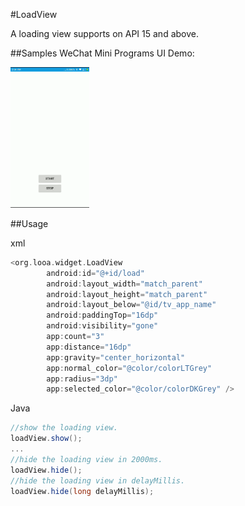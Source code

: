 #LoadView

A loading view supports on API 15 and above.

##Samples
WeChat Mini Programs UI Demo:
<br><div><img src='./demo.gif' width='25%' height='25%'/></div>

##Usage

xml

````groovy
<org.looa.widget.LoadView
        android:id="@+id/load"
        android:layout_width="match_parent"
        android:layout_height="match_parent"
        android:layout_below="@id/tv_app_name"
        android:paddingTop="16dp"
        android:visibility="gone"
        app:count="3"
        app:distance="16dp"
        app:gravity="center_horizontal"
        app:normal_color="@color/colorLTGrey"
        app:radius="3dp"
        app:selected_color="@color/colorDKGrey" />
````

 Java
 ````groovy
 //show the loading view.
 loadView.show();
 ...
 //hide the loading view in 2000ms.
 loadView.hide();
 //hide the loading view in delayMillis.
 loadView.hide(long delayMillis);
 ````
